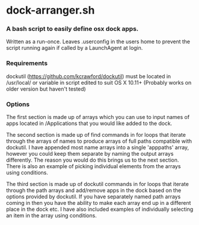 # dock-arranger.sh
### A bash script to easily define osx dock apps. 

Written as a run-once. Leaves .userconfig in the users home to prevent the script running again if called by a LaunchAgent at login.

### Requirements

dockutil (https://github.com/kcrawford/dockutil) must be located in /usr/local/ or variable in script edited to suit
OS X 10.11+ (Probably works on older version but haven't tested)

### Options

The first section is made up of arrays which you can use to input names of apps located in /Applications that you would like added to the dock.

The second section is made up of find commands in for loops that iterate through the arrays of names to produce arrays of full paths compatible with dockutil.
I have appended most name arrays into a single 'apppaths' array, however you could keep them separate by naming the output arrays differently. The reason you would do this brings us to the next section. There is also an example of picking individual elements from the arrays using conditions.

The third section is made up of dockutil commands in for loops that iterate through the path arrays and add/remove apps in the dock based on the options provided by dockutil. If you have separately named path arrays coming in then you have the ability to make each array end up in a different place in the dock etc. I have also included examples of individually selecting an item in the array using conditions.
